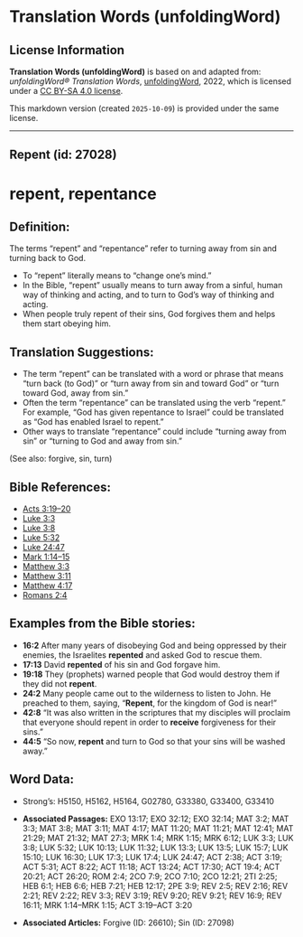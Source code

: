 # Translation Words (unfoldingWord)

## License Information

**Translation Words (unfoldingWord)** is based on and adapted from: _unfoldingWord® Translation Words_, [unfoldingWord](https://unfoldingword.org/utw), 2022, which is licensed under a [CC BY-SA 4.0 license](https://creativecommons.org/licenses/by-sa/4.0/legalcode.en).

This markdown version (created `2025-10-09`) is provided under the same license.



--------------------------------

## Repent (id: 27028)

repent, repentance
==================

Definition:
-----------

The terms “repent” and “repentance” refer to turning away from sin and turning back to God.

* To “repent” literally means to “change one’s mind.”
* In the Bible, “repent” usually means to turn away from a sinful, human way of thinking and acting, and to turn to God’s way of thinking and acting.
* When people truly repent of their sins, God forgives them and helps them start obeying him.

Translation Suggestions:
------------------------

* The term “repent” can be translated with a word or phrase that means “turn back (to God)” or “turn away from sin and toward God” or “turn toward God, away from sin.”
* Often the term “repentance” can be translated using the verb “repent.” For example, “God has given repentance to Israel” could be translated as “God has enabled Israel to repent.”
* Other ways to translate “repentance” could include “turning away from sin” or “turning to God and away from sin.”

(See also: forgive, sin, turn)

Bible References:
-----------------

* [Acts 3:19–20](https://ref.ly/Acts3:19-Acts3:20)
* [Luke 3:3](https://ref.ly/Luke3:3)
* [Luke 3:8](https://ref.ly/Luke3:8)
* [Luke 5:32](https://ref.ly/Luke5:32)
* [Luke 24:47](https://ref.ly/Luke24:47)
* [Mark 1:14–15](https://ref.ly/Mark1:14-Mark1:15)
* [Matthew 3:3](https://ref.ly/Matt3:3)
* [Matthew 3:11](https://ref.ly/Matt3:11)
* [Matthew 4:17](https://ref.ly/Matt4:17)
* [Romans 2:4](https://ref.ly/Rom2:4)

Examples from the Bible stories:
--------------------------------

* **16:2** After many years of disobeying God and being oppressed by their enemies, the Israelites **repented** and asked God to rescue them.
* **17:13** David **repented** of his sin and God forgave him.
* **19:18** They (prophets) warned people that God would destroy them if they did not **repent**.
* **24:2** Many people came out to the wilderness to listen to John. He preached to them, saying, “**Repent**, for the kingdom of God is near!”
* **42:8** “It was also written in the scriptures that my disciples will proclaim that everyone should repent in order to **receive** forgiveness for their sins.”
* **44:5** “So now, **repent** and turn to God so that your sins will be washed away.”

Word Data:
----------

* Strong’s: H5150, H5162, H5164, G02780, G33380, G33400, G33410

* **Associated Passages:** EXO 13:17; EXO 32:12; EXO 32:14; MAT 3:2; MAT 3:3; MAT 3:8; MAT 3:11; MAT 4:17; MAT 11:20; MAT 11:21; MAT 12:41; MAT 21:29; MAT 21:32; MAT 27:3; MRK 1:4; MRK 1:15; MRK 6:12; LUK 3:3; LUK 3:8; LUK 5:32; LUK 10:13; LUK 11:32; LUK 13:3; LUK 13:5; LUK 15:7; LUK 15:10; LUK 16:30; LUK 17:3; LUK 17:4; LUK 24:47; ACT 2:38; ACT 3:19; ACT 5:31; ACT 8:22; ACT 11:18; ACT 13:24; ACT 17:30; ACT 19:4; ACT 20:21; ACT 26:20; ROM 2:4; 2CO 7:9; 2CO 7:10; 2CO 12:21; 2TI 2:25; HEB 6:1; HEB 6:6; HEB 7:21; HEB 12:17; 2PE 3:9; REV 2:5; REV 2:16; REV 2:21; REV 2:22; REV 3:3; REV 3:19; REV 9:20; REV 9:21; REV 16:9; REV 16:11; MRK 1:14–MRK 1:15; ACT 3:19–ACT 3:20
* **Associated Articles:** Forgive (ID: 26610); Sin (ID: 27098)

